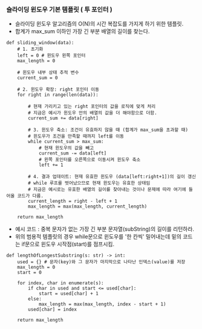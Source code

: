 ### 슬라이딩 윈도우 기본 템플릿 ( 투 포인터 )
- 슬라이딩 윈도우 알고리즘의 O(N)의 시간 복잡도를 가지게 하기 위한 템플릿.
- 합계가 max_sum 이하인 가장 긴 부분 배열의 길이를 찾는다.

```
def sliding_window(data):
    # 1. 초기화
    left = 0 # 윈도우 왼쪽 포인터 
    max_length = 0
    
    # 윈도우 내부 상태 추적 변수 
    current_sum = 0
    
    # 2. 윈도우 확장: right 포인터 이동
    for right in range(len(data)):
        
        # 현재 가리키고 있는 right 포인터의 값을 로직에 맞게 처리
        # 지금은 예시가 윈도우 안의 배열의 값을 더 해야함으로 더함.
        current_sum += data[right]
        
        # 3. 윈도우 축소: 조건이 유효하지 않을 때 (합계가 max_sum을 초과할 때)
        # 윈도우가 조건을 만족할 때까지 left를 이동
        while current_sum > max_sum:
            # 현재 윈도우의 값을 빼고 
            current_sum -= data[left]
            # 왼쪽 포인터를 오른쪽으로 이동시켜 윈도우 축소
            left += 1
            
        # 4. 결과 업데이트: 현재 유효한 윈도우 (data[left:right+1])의 길이 갱신
        # while 루프를 벗어났으므로 현재 윈도우는 유효한 상태임
        # 지금은 예시로는 유효한 배열의 길이를 찾아내는 것이나 문제에 따라 여기에 들어올 코드가 다름.
        current_length = right - left + 1
        max_length = max(max_length, current_length)
        
    return max_length
```

- 예시 코드 : 중복 문자가 없는 가장 긴 부분 문자열(subString)의 길이를 리턴하라.
- 위의 범용적 템플릿의 경우 while문으로 윈도우를 '한 칸씩' 밀어내는데 밑의 코드는 if문으로 윈도우 시작점(start)를 점프시킴.

```
def lengthOfLongestSubstring(s: str) -> int:
    used = {} # 문자(key)와 그 문자가 마지막으로 나타난 인덱스(value)를 저장
    max_length = 0
    start = 0

    for index, char in enumerate(s):
        if char in used and start <= used[char]:
            start = used[char] + 1
        else:
            max_length = max(max_length, index - start + 1)
        used[char] = index

    return max_length
```
